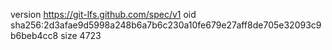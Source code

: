 version https://git-lfs.github.com/spec/v1
oid sha256:2d3afae9d5998a248b6a7b6c230a10fe679e27aff8de705e32093c9b6beb4cc8
size 4723
